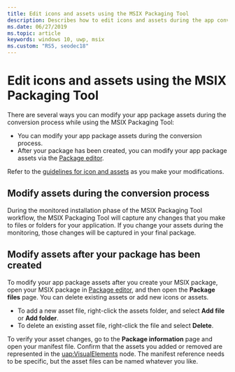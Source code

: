 ```yaml
---
title: Edit icons and assets using the MSIX Packaging Tool
description: Describes how to edit icons and assets during the app conversion process while using the MSIX Packaging Tool.
ms.date: 06/27/2019
ms.topic: article
keywords: windows 10, uwp, msix
ms.custom: "RS5, seodec18"
---
```


# Edit icons and assets using the MSIX Packaging Tool

There are several ways you can modify your app package assets during the conversion process while using the MSIX Packaging Tool:

* You can modify your app package assets during the conversion process.
* After your package has been created, you can modify your app package assets via the [Package editor](package-editor.md).

Refer to the [guidelines for icon and assets](https://learn.microsoft.com/en-us/windows/apps/design/style/iconography/app-icon-design) as you make your modifications.

## Modify assets during the conversion process

During the monitored installation phase of the MSIX Packaging Tool workflow, the MSIX Packaging Tool will capture any changes that you make to files or folders for your application. If you change your assets during the monitoring, those changes will be captured in your final package.

## Modify assets after your package has been created

To modify your app package assets after you create your MSIX package, open your MSIX package in [Package editor](package-editor.md), and then open the **Package files** page. You can delete existing assets or add new icons or assets.

- To add a new asset file, right-click the assets folder, and select **Add file** or **Add folder**.
- To delete an existing asset file, right-click the file and select **Delete**.

To verify your asset changes, go to the **Package information** page and open your manifest file. Confirm that the assets you added or removed are represented in the [uap:VisualElements](/uwp/schemas/appxpackage/uapmanifestschema/element-uap-visualelements) node. The manifest reference needs to be specific, but the asset files can be named whatever you like.
